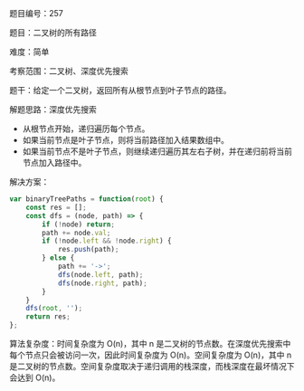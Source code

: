 题目编号：257

题目：二叉树的所有路径

难度：简单

考察范围：二叉树、深度优先搜索

题干：给定一个二叉树，返回所有从根节点到叶子节点的路径。

解题思路：深度优先搜索

- 从根节点开始，递归遍历每个节点。
- 如果当前节点是叶子节点，则将当前路径加入结果数组中。
- 如果当前节点不是叶子节点，则继续递归遍历其左右子树，并在递归前将当前节点加入路径中。

解决方案：

```javascript
var binaryTreePaths = function(root) {
    const res = [];
    const dfs = (node, path) => {
        if (!node) return;
        path += node.val;
        if (!node.left && !node.right) {
            res.push(path);
        } else {
            path += '->';
            dfs(node.left, path);
            dfs(node.right, path);
        }
    }
    dfs(root, '');
    return res;
};
```

算法复杂度：时间复杂度为 O(n)，其中 n 是二叉树的节点数。在深度优先搜索中每个节点只会被访问一次，因此时间复杂度为 O(n)。空间复杂度为 O(n)，其中 n 是二叉树的节点数。空间复杂度取决于递归调用的栈深度，而栈深度在最坏情况下会达到 O(n)。